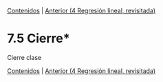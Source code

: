 [Contenidos](../Contenidos.md) \| [Anterior (4 Regresión lineal, revisitada)](04_Regresión_lineal.md)

# 7.5 Cierre*

Cierre clase



[Contenidos](../Contenidos.md) \| [Anterior (4 Regresión lineal, revisitada)](04_Regresión_lineal.md)

